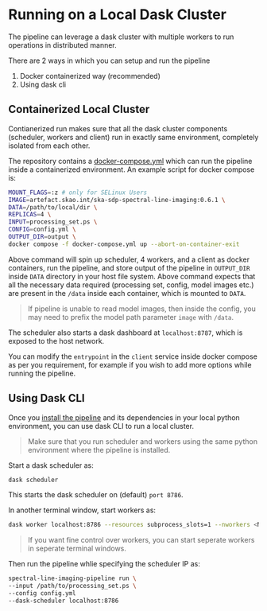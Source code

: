 # Running on a Local Dask Cluster

The pipeline can leverage a dask cluster with multiple workers to run operations in distributed manner.

There are 2 ways in which you can setup and run the pipeline

1. Docker containerized way (recommended)
1. Using dask cli

## Containerized Local Cluster

Contianerized run makes sure that all the dask cluster components (scheduler, workers and client) run in exactly same environment, completely isolated from each other.

The repository contains a [docker-compose.yml](https://gitlab.com/ska-telescope/sdp/science-pipeline-workflows/ska-sdp-spectral-line-imaging/-/blob/main/docker-compose.yml) which can run the pipeline inside a containerized environment.
An example script for docker compose is:

```bash
MOUNT_FLAGS=:z # only for SELinux Users
IMAGE=artefact.skao.int/ska-sdp-spectral-line-imaging:0.6.1 \
DATA=/path/to/local/dir \
REPLICAS=4 \
INPUT=processing_set.ps \
CONFIG=config.yml \
OUTPUT_DIR=output \
docker compose -f docker-compose.yml up --abort-on-container-exit
```

Above command will spin up scheduler, 4 workers, and a client as docker containers, run the pipeline, and store output of the pipeline in `OUTPUT_DIR` inside `DATA` directory in your host file system. Above command expects that all the necessary data required (processing set, config, model images etc.) are present in the `/data` inside each container, which is mounted to `DATA`.

> If pipeline is unable to read model images, then inside the config, you may need to prefix the model path parameter `image` with `/data`.

The scheduler also starts a dask dashboard at `localhost:8787`, which is exposed to the host network.

You can modify the `entrypoint` in the `client` service inside docker compose as per you requirement, for example if you wish to add more options while running the pipeline.

## Using Dask CLI

Once you [install the pipeline](./README.md#installation-with-pip) and its dependencies in your local python environment, you can use dask CLI to run a local cluster.

> Make sure that you run scheduler and workers using the same python environment where the pipeline is installed.

Start a dask scheduler as:

```bash
dask scheduler
```

This starts the dask scheduler on (default) `port 8786`.

In another terminal window, start workers as:

```bash
dask worker localhost:8786 --resources subprocess_slots=1 --nworkers <NUM_WORKERS>
```

> If you want fine control over workers, you can start seperate workers in seperate terminal windows.

Then run the pipeline whlie specifying the scheduler IP as:

```bash
spectral-line-imaging-pipeline run \
--input /path/to/processing_set.ps \
--config config.yml
--dask-scheduler localhost:8786
```
